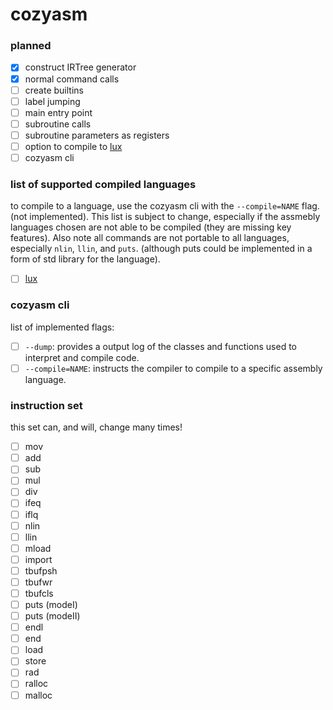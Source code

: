 # cozyasm

### planned
- [x] construct IRTree generator
- [x] normal command calls
- [ ] create builtins
- [ ] label jumping
- [ ] main entry point
- [ ] subroutine calls
- [ ] subroutine parameters as registers
- [ ] option to compile to [lux](https://github.com/obscuredc/lux)
- [ ] cozyasm cli
### list of supported compiled languages
to compile to a language, use the cozyasm cli with the `--compile=NAME` flag. (not implemented). This list is subject to change, especially if the assmebly languages chosen are not able to be compiled (they are missing key features). Also note all commands are not portable to all languages, especially `nlin`, `llin`, and `puts`. (although puts could be implemented in a form of std library for the language).

- [ ] [lux](https://github.com/obscuredc/lux)
### cozyasm cli
list of implemented flags:

- [ ] `--dump`: provides a output log of the classes and functions used to interpret and compile code.
- [ ] `--compile=NAME`: instructs the compiler to compile to a specific assembly language.

### instruction set
this set can, and will, change many times! 

- [ ] mov
- [ ] add
- [ ] sub
- [ ] mul
- [ ] div
- [ ] ifeq
- [ ] iflq
- [ ] nlin
- [ ] llin
- [ ] mload
- [ ] import
- [ ] tbufpsh
- [ ] tbufwr
- [ ] tbufcls
- [ ] puts (modeI)
- [ ] puts (modeII)
- [ ] endl
- [ ] end
- [ ] load
- [ ] store
- [ ] rad
- [ ] ralloc
- [ ] malloc